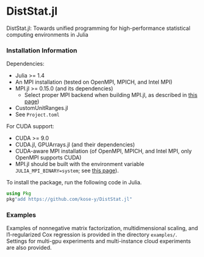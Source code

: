 # DistStat.jl

<!--[![Build Status](https://travis-ci.com/kose-y/DistStat.jl.svg?branch=master)](https://travis-ci.com/kose-y/DistStat.jl)-->

DistStat.jl: Towards unified programming for high-performance statistical computing environments in Julia


### Installation Information

Dependencies:
- Julia >= 1.4
- An MPI installation (tested on OpenMPI, MPICH, and Intel MPI)
- MPI.jl >= 0.15.0 (and its dependencies)
    - Select proper MPI backend when building MPI.jl, as described in [this page](https://juliaparallel.github.io/MPI.jl/stable/configuration/))
- CustomUnitRanges.jl
- See `Project.toml`

For CUDA support:
- CUDA >= 9.0
- CUDA.jl, GPUArrays.jl (and their dependencies)
- CUDA-aware MPI installation (of OpenMPI, MPICH, and Intel MPI, only OpenMPI supports CUDA)
- MPI.jl should be built with the environment variable `JULIA_MPI_BINARY=system`; see [this page](https://juliaparallel.github.io/MPI.jl/stable/configuration/)).

To install the package, run the following code in Julia.

```julia
using Pkg
pkg"add https://github.com/kose-y/DistStat.jl"
```

### Examples

Examples of nonnegative matrix factorization, multidimensional scaling, and l1-regularized Cox regression is provided in the directory `examples/`. Settings for multi-gpu experiments and multi-instance cloud experiments are also provided.
